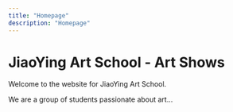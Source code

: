 ```yaml
---
title: "Homepage"
description: "Homepage"
---
```

# JiaoYing Art School - Art Shows

Welcome to the website for JiaoYing Art School. 

We are a group of students passionate about art...
